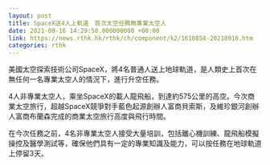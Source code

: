 ```yaml
---
layout: post
title: SpaceX送4人上軌道　首次太空任務無專業太空人
date: 2021-09-16 14:29:50.000000000 +08:00
link: https://news.rthk.hk/rthk/ch/component/k2/1610858-20210916.htm
categories: rthk
---
```


美國太空探索技術公司SpaceX，將4名普通人送上地球軌道，是人類史上首次在無任何一名專業太空人的情況下，進行升空任務。

4人非專業太空人，乘坐SpaceX的載人龍飛船，到達約575公里的高空。今次商業太空旅行，超越SpaceX競爭對手藍色起源創辦人富商貝索斯，及維珍銀河創辦人富商布蘭森完成的商業太空旅行高度與飛行時間。

在今次任務之前，4名非專業太空人接受大量培訓，包括離心機訓練、龍飛船模擬操控及醫學測試等，確保他們具有一定的專業知識及能力，可以按任務在地球軌道上停留3天。
